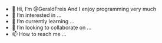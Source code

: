 - 👋 Hi, I’m @GeraldFreis
And I enjoy programming very much
- 👀 I’m interested in ...
- 🌱 I’m currently learning ...
- 💞️ I’m looking to collaborate on ...
- 📫 How to reach me ...

<!---
GeraldFreis/GeraldFreis is a ✨ special ✨ repository because its `README.md` (this file) appears on your GitHub profile.
You can click the Preview link to take a look at your changes.
--->
